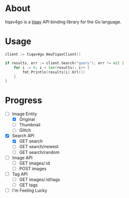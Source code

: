 # About
tiqav4go is a [tiqav](http://dev.tiqav.com/) API binding library for the Go language.

# Usage
```go
client := tiqav4go.NewTiqavClient()

if results, err := client.Search("query"); err != nil {
	for i := 0; i < len(results); i++ {
		fmt.Println(results[i].Url())
	}
}
```

# Progress
- [ ] Image Entity
    - [x] Original
    - [ ] Thumbnail
    - [ ] Glitch
- [x] Search API
    - [x] GET search
    - [ ] GET search/newest
    - [ ] GET search/random
- [ ] Image API
    - [ ] GET images/:id
    - [ ] POST images
- [ ] Tag API
    - [ ] GET images/:id/tags
    - [ ] GET tags
- [ ] I'm Feeling Lucky
